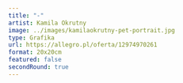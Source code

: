 ```yaml
---
title: "-"
artist: Kamila Okrutny
image: ../images/kamilaokrutny-pet-portrait.jpg
type: Grafika
url: https://allegro.pl/oferta/12974970261
format: 20x20cm
featured: false
secondRound: true
---
```

